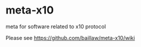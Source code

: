meta-x10
========

meta for software related to x10 protocol

Please see https://github.com/baillaw/meta-x10/wiki
